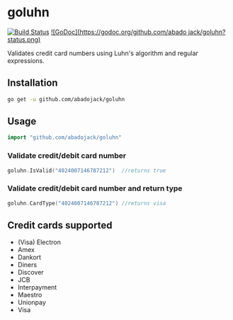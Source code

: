 # goluhn

[![Build Status](https://travis-ci.org/abadojack/goluhn.svg?branch=master)](https://travis-ci.org/abadojack/goluhn) [![GoDoc](https://godoc.org/github.com/abado    jack/goluhn?status.png)](http://godoc.org/github.com/abadojack/goluhn)


Validates credit card numbers using Luhn's algorithm and regular expressions.

## Installation

```sh
go get -u github.com/abadojack/goluhn
```

## Usage
```go
import "github.com/abadojack/goluhn"
```

### Validate credit/debit card number

```go
goluhn.IsValid("4024007146787212")	//returns true
```

### Validate credit/debit card number and return type

```go
goluhn.CardType("4024007146787212")	//returns visa
```


## Credit cards supported
* (Visa) Electron
* Amex
* Dankort
* Diners
* Discover
* JCB
* Interpayment
* Maestro
* Unionpay
* Visa 
